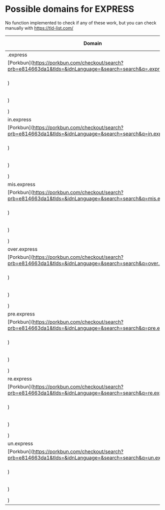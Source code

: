# Possible domains for EXPRESS

No function implemented to check if any of these work, but you can check manually with https://tld-list.com/

| Domain | Porkbun | NameCheap | Google Domains |
|---|---|---|---|
| .express | [Porkbun](https://porkbun.com/checkout/search?prb=e814663da1&tlds=&idnLanguage=&search=search&q=.express) | [Namecheap](https://www.namecheap.com/domains/registration/results/?domain=.express) | [Google](https://domains.google.com/registrar/search?searchTerm=.express) |
| in.express | [Porkbun](https://porkbun.com/checkout/search?prb=e814663da1&tlds=&idnLanguage=&search=search&q=in.express) | [Namecheap](https://www.namecheap.com/domains/registration/results/?domain=in.express) | [Google](https://domains.google.com/registrar/search?searchTerm=in.express) |
| mis.express | [Porkbun](https://porkbun.com/checkout/search?prb=e814663da1&tlds=&idnLanguage=&search=search&q=mis.express) | [Namecheap](https://www.namecheap.com/domains/registration/results/?domain=mis.express) | [Google](https://domains.google.com/registrar/search?searchTerm=mis.express) |
| over.express | [Porkbun](https://porkbun.com/checkout/search?prb=e814663da1&tlds=&idnLanguage=&search=search&q=over.express) | [Namecheap](https://www.namecheap.com/domains/registration/results/?domain=over.express) | [Google](https://domains.google.com/registrar/search?searchTerm=over.express) |
| pre.express | [Porkbun](https://porkbun.com/checkout/search?prb=e814663da1&tlds=&idnLanguage=&search=search&q=pre.express) | [Namecheap](https://www.namecheap.com/domains/registration/results/?domain=pre.express) | [Google](https://domains.google.com/registrar/search?searchTerm=pre.express) |
| re.express | [Porkbun](https://porkbun.com/checkout/search?prb=e814663da1&tlds=&idnLanguage=&search=search&q=re.express) | [Namecheap](https://www.namecheap.com/domains/registration/results/?domain=re.express) | [Google](https://domains.google.com/registrar/search?searchTerm=re.express) |
| un.express | [Porkbun](https://porkbun.com/checkout/search?prb=e814663da1&tlds=&idnLanguage=&search=search&q=un.express) | [Namecheap](https://www.namecheap.com/domains/registration/results/?domain=un.express) | [Google](https://domains.google.com/registrar/search?searchTerm=un.express) |
